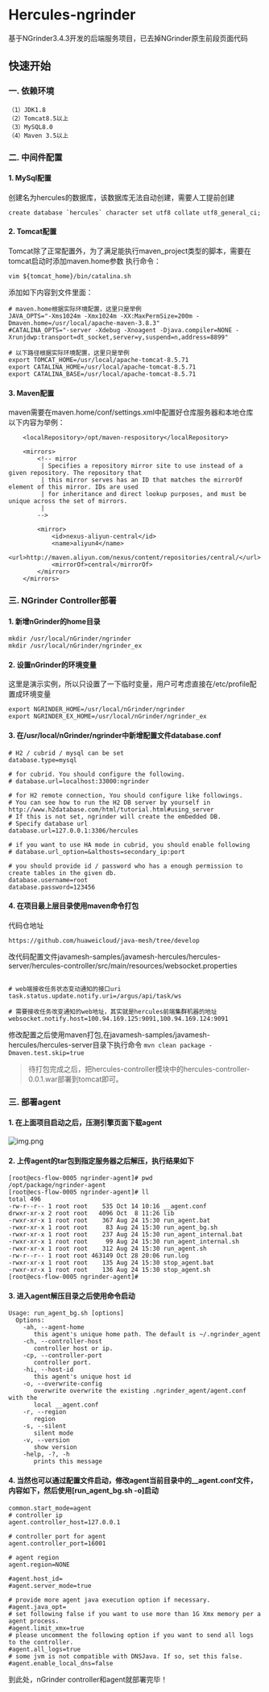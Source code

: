 # Hercules-ngrinder
基于NGrinder3.4.3开发的后端服务项目，已去掉NGrinder原生前段页面代码
## 快速开始
### 一. 依赖环境
    （1）JDK1.8  
    （2）Tomcat8.5以上
    （3）MySQL8.0
    （4）Maven 3.5以上
### 二. 中间件配置
#### 1. MySql配置
 创建名为hercules的数据库，该数据库无法自动创建，需要人工提前创建
```
create database `hercules` character set utf8 collate utf8_general_ci;

```
#### 2. Tomcat配置
 Tomcat除了正常配置外，为了满足能执行maven_project类型的脚本，需要在tomcat启动时添加maven.home参数
 执行命令：
```
vim ${tomcat_home}/bin/catalina.sh
```
 添加如下内容到文件里面：
```
# maven.home根据实际环境配置，这里只是举例
JAVA_OPTS="-Xms1024m -Xmx1024m -XX:MaxPermSize=200m -Dmaven.home=/usr/local/apache-maven-3.8.3"
#CATALINA_OPTS="-server -Xdebug -Xnoagent -Djava.compiler=NONE -Xrunjdwp:transport=dt_socket,server=y,suspend=n,address=8899"

# 以下路径根据实际环境配置，这里只是举例
export TOMCAT_HOME=/usr/local/apache-tomcat-8.5.71
export CATALINA_HOME=/usr/local/apache-tomcat-8.5.71
export CATALINA_BASE=/usr/local/apache-tomcat-8.5.71

```
#### 3. Maven配置
 maven需要在maven.home/conf/settings.xml中配置好仓库服务器和本地仓库
 以下内容为举例：
```
    <localRepository>/opt/maven-respository</localRepository>

    <mirrors>
        <!-- mirror
         | Specifies a repository mirror site to use instead of a given repository. The repository that
         | this mirror serves has an ID that matches the mirrorOf element of this mirror. IDs are used
         | for inheritance and direct lookup purposes, and must be unique across the set of mirrors.
         |
		-->

        <mirror>
            <id>nexus-aliyun-central</id>
            <name>aliyun4</name>
            <url>http://maven.aliyun.com/nexus/content/repositories/central/</url>
            <mirrorOf>central</mirrorOf>
        </mirror>
    </mirrors>
```
### 三. NGrinder Controller部署
#### 1. 新增nGrinder的home目录
```
mkdir /usr/local/nGrinder/ngrinder
mkdir /usr/local/nGrinder/ngrinder_ex
```

#### 2. 设置nGrinder的环境变量
这里是演示实例，所以只设置了一下临时变量，用户可考虑直接在/etc/profile配置成环境变量
```
export NGRINDER_HOME=/usr/local/nGrinder/ngrinder
export NGRINDER_EX_HOME=/usr/local/nGrinder/ngrinder_ex
```

#### 3. 在/usr/local/nGrinder/ngrinder中新增配置文件database.conf
```
# H2 / cubrid / mysql can be set
database.type=mysql

# for cubrid. You should configure the following.
# database.url=localhost:33000:ngrinder

# for H2 remote connection, You should configure like followings.
# You can see how to run the H2 DB server by yourself in http://www.h2database.com/html/tutorial.html#using_server
# If this is not set, ngrinder will create the embedded DB.
# Specify database url
database.url=127.0.0.1:3306/hercules

# if you want to use HA mode in cubrid, you should enable following
# database.url_option=&althosts=secondary_ip:port

# you should provide id / password who has a enough permission to create tables in the given db.
database.username=root
database.password=123456
```

#### 4. 在项目最上层目录使用maven命令打包
 代码仓地址
```
https://github.com/huaweicloud/java-mesh/tree/develop
```
 改代码配置文件javamesh-samples/javamesh-hercules/hercules-server/hercules-controller/src/main/resources/websocket.properties
```

# web端接收任务状态变动通知的接口uri
task.status.update.notify.uri=/argus/api/task/ws

# 需要接收任务改变通知的web地址，其实就是hercules前端集群机器的地址
websocket.notify.host=100.94.169.125:9091,100.94.169.124:9091
```
 修改配置之后使用maven打包,在javamesh-samples/javamesh-hercules/hercules-server目录下执行命令
```mvn clean package -Dmaven.test.skip=true```
> 待打包完成之后，把hercules-controller模块中的hercules-controller-0.0.1.war部署到tomcat即可。

### 三. 部署agent
#### 1. 在上面项目启动之后，压测引擎页面下载agent
![img.png](agent_download_guide.png)
#### 2. 上传agent的tar包到指定服务器之后解压，执行结果如下
```
[root@ecs-flow-0005 ngrinder-agent]# pwd
/opt/package/ngrinder-agent
[root@ecs-flow-0005 ngrinder-agent]# ll
total 496
-rw-r--r-- 1 root root    535 Oct 14 10:16 __agent.conf
drwxr-xr-x 2 root root   4096 Oct  8 11:26 lib
-rwxr-xr-x 1 root root    367 Aug 24 15:30 run_agent.bat
-rwxr-xr-x 1 root root     83 Aug 24 15:30 run_agent_bg.sh
-rwxr-xr-x 1 root root    237 Aug 24 15:30 run_agent_internal.bat
-rwxr-xr-x 1 root root     99 Aug 24 15:30 run_agent_internal.sh
-rwxr-xr-x 1 root root    312 Aug 24 15:30 run_agent.sh
-rw-r--r-- 1 root root 463149 Oct 28 20:06 run.log
-rwxr-xr-x 1 root root    135 Aug 24 15:30 stop_agent.bat
-rwxr-xr-x 1 root root    136 Aug 24 15:30 stop_agent.sh
[root@ecs-flow-0005 ngrinder-agent]#

```
#### 3. 进入agent解压目录之后使用命令启动
```
Usage: run_agent_bg.sh [options]
  Options:
    -ah, --agent-home
       this agent's unique home path. The default is ~/.ngrinder_agent
    -ch, --controller-host
       controller host or ip.
    -cp, --controller-port
       controller port.
    -hi, --host-id
       this agent's unique host id
    -o, --overwrite-config
       overwrite overwrite the existing .ngrinder_agent/agent.conf with the
       local __agent.conf
    -r, --region
       region
    -s, --silent
       silent mode
    -v, --version
       show version
    -help, -?, -h
       prints this message
```
#### 4. 当然也可以通过配置文件启动，修改agent当前目录中的__agent.conf文件，内容如下，然后使用[run_agent_bg.sh -o]启动
```
common.start_mode=agent
# controller ip
agent.controller_host=127.0.0.1

# controller port for agent
agent.controller_port=16001

# agent region
agent.region=NONE

#agent.host_id=
#agent.server_mode=true

# provide more agent java execution option if necessary.
#agent.java_opt=
# set following false if you want to use more than 1G Xmx memory per a agent process.
#agent.limit_xmx=true
# please uncomment the following option if you want to send all logs to the controller.
#agent.all_logs=true
# some jvm is not compatible with DNSJava. If so, set this false.
#agent.enable_local_dns=false
```

到此处，nGrinder controller和agent就部署完毕！
